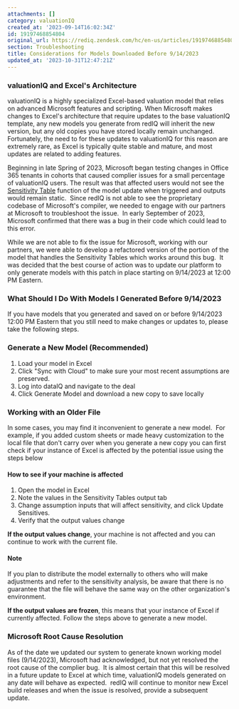 ```yaml
---
attachments: []
category: valuationIQ
created_at: '2023-09-14T16:02:34Z'
id: 19197468854804
original_url: https://rediq.zendesk.com/hc/en-us/articles/19197468854804-Considerations-for-Models-Downloaded-Before-9-14-2023
section: Troubleshooting
title: Considerations for Models Downloaded Before 9/14/2023
updated_at: '2023-10-31T12:47:21Z'
---
```


### valuationIQ and Excel's Architecture

valuationIQ is a highly specialized Excel-based valuation model that relies on advanced Microsoft features and scripting. When Microsoft makes changes to Excel's architecture that require updates to the base valuationIQ template, any new models you generate from redIQ will inherit the new version, but any old copies you have stored locally remain unchanged. Fortunately, the need to for these updates to valuationIQ for this reason are extremely rare, as Excel is typically quite stable and mature, and most updates are related to adding features.

Beginning in late Spring of 2023, Microsoft began testing changes in Office 365 tenants in cohorts that caused complier issues for a small percentage of valuationIQ users. The result was that affected users would not see the [Sensitivity Table](https://rediq.zendesk.com/hc/en-us/articles/360041473972) function of the model update when triggered and outputs would remain static.  Since redIQ is not able to see the proprietary codebase of Microsoft's compiler, we needed to engage with our partners at Microsoft to troubleshoot the issue.  In early September of 2023, Microsoft confirmed that there was a bug in their code which could lead to this error.

While we are not able to fix the issue for Microsoft, working with our partners, we were able to develop a refactored version of the portion of the model that handles the Sensitivity Tables which works around this bug.  It was decided that the best course of action was to update our platform to only generate models with this patch in place starting on 9/14/2023 at 12:00 PM Eastern.

### What Should I Do With Models I Generated Before 9/14/2023

If you have models that you generated and saved on or before 9/14/2023 12:00 PM Eastern that you still need to make changes or updates to, please take the following steps.

### Generate a New Model (Recommended)

1. Load your model in Excel
2. Click "Sync with Cloud" to make sure your most recent assumptions are preserved.
3. Log into dataIQ and navigate to the deal
4. Click Generate Model and download a new copy to save locally

### Working with an Older File

In some cases, you may find it inconvenient to generate a new model.  For example, if you added custom sheets or made heavy customization to the local file that don't carry over when you generate a new copy you can first check if your instance of Excel is affected by the potential issue using the steps below

#### How to see if your machine is affected

1. Open the model in Excel
2. Note the values in the Sensitivity Tables output tab
3. Change assumption inputs that will affect sensitivity, and click Update Sensitives.
4. Verify that the output values change

**If the output values change**, your machine is not affected and you can continue to work with the current file.

#### Note

If you plan to distribute the model externally to others who will make adjustments and refer to the sensitivity analysis, be aware that there is no guarantee that the file will behave the same way on the other organization's environment.

**If the output values are frozen**, this means that your instance of Excel if currently affected. Follow the steps above to generate a new model.

### Microsoft Root Cause Resolution

As of the date we updated our system to generate known working model files (9/14/2023), Microsoft had acknowledged, but not yet resolved the root cause of the complier bug.  It is almost certain that this will be resolved in a future update to Excel at which time, valuationIQ models generated on any date will behave as expected.  redIQ will continue to monitor new Excel build releases and when the issue is resolved, provide a subsequent update.